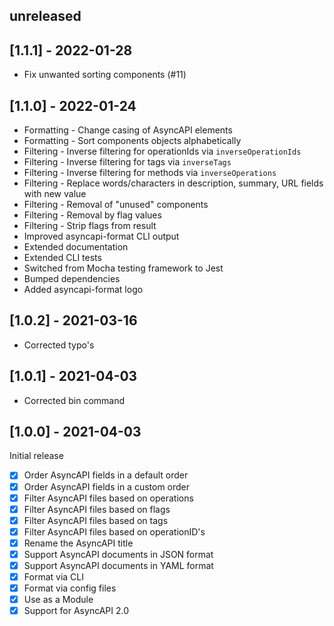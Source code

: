 ## unreleased

## [1.1.1] - 2022-01-28

- Fix unwanted sorting components (#11)

## [1.1.0] - 2022-01-24

- Formatting - Change casing of AsyncAPI elements
- Formatting - Sort components objects alphabetically
- Filtering - Inverse filtering for operationIds via `inverseOperationIds`
- Filtering - Inverse filtering for tags via `inverseTags`
- Filtering - Inverse filtering for methods via `inverseOperations`
- Filtering - Replace words/characters in description, summary, URL fields with new value
- Filtering - Removal of "unused" components
- Filtering - Removal by flag values
- Filtering - Strip flags from result
- Improved asyncapi-format CLI output
- Extended documentation
- Extended CLI tests
- Switched from Mocha testing framework to Jest
- Bumped dependencies
- Added asyncapi-format logo

## [1.0.2] - 2021-03-16

- Corrected typo's

## [1.0.1] - 2021-04-03

- Corrected bin command

## [1.0.0] - 2021-04-03

Initial release

- [x] Order AsyncAPI fields in a default order
- [x] Order AsyncAPI fields in a custom order
- [x] Filter AsyncAPI files based on operations
- [x] Filter AsyncAPI files based on flags
- [x] Filter AsyncAPI files based on tags
- [x] Filter AsyncAPI files based on operationID's
- [x] Rename the AsyncAPI title
- [x] Support AsyncAPI documents in JSON format
- [x] Support AsyncAPI documents in YAML format
- [x] Format via CLI
- [x] Format via config files
- [x] Use as a Module
- [x] Support for AsyncAPI 2.0
